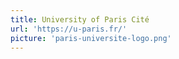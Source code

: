 ```yaml
---
title: University of Paris Cité
url: 'https://u-paris.fr/'
picture: 'paris-universite-logo.png'
---
```

